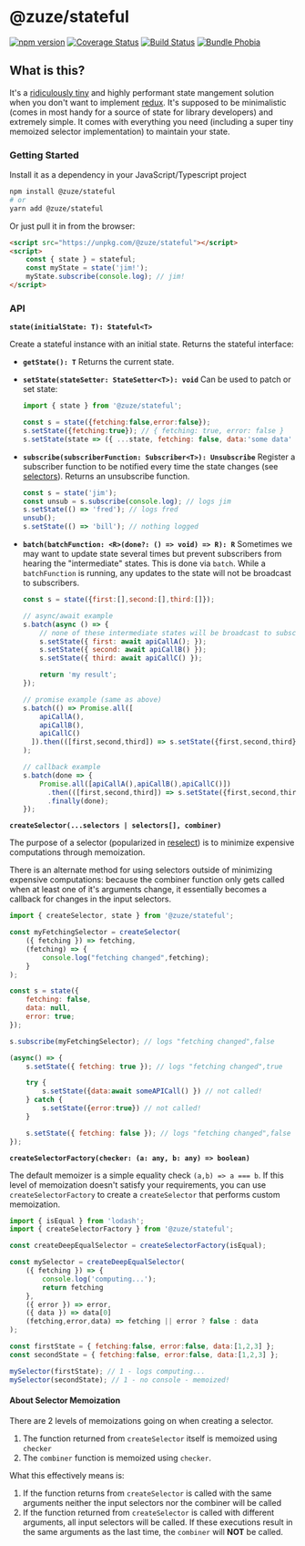 # @zuze/stateful

[![npm version](https://img.shields.io/npm/v/@zuze/stateful.svg)](https://npmjs.org/package/@zuze/stateful)
[![Coverage Status](https://coveralls.io/repos/github/zuze-lab/stateful/badge.svg)](https://coveralls.io/github/zuze-lab/stateful)
[![Build Status](https://travis-ci.com/zuze-lab/stateful.svg)](https://travis-ci.com/zuze-lab/stateful)
[![Bundle Phobia](https://badgen.net/bundlephobia/minzip/@zuze/stateful)](https://bundlephobia.com/result?p=@zuze/stateful)

## What is this?

It's a [ridiculously tiny](https://bundlephobia.com/result?p=@zuze/stateful) and highly performant state mangement solution when you don't want to implement [redux](https://github.com/reduxjs/redux). It's supposed to be minimalistic (comes in most handy for a source of state for library developers) and extremely simple. It comes with everything you need (including a super tiny memoized selector implementation) to maintain your state.


### Getting Started

Install it as a dependency in your JavaScript/Typescript project

```bash
npm install @zuze/stateful
# or
yarn add @zuze/stateful
```

Or just pull it in from the browser:

```html
<script src="https://unpkg.com/@zuze/stateful"></script>
<script>
    const { state } = stateful;
    const myState = state('jim!');
    myState.subscribe(console.log); // jim!
</script>
```

### API

**`state(initialState: T): Stateful<T>`**

Create a stateful instance with an initial state. Returns the stateful interface:

- **`getState(): T`**
  Returns the current state.

- **`setState(stateSetter: StateSetter<T>): void`**
  Can be used to patch or set state:

  ```js
  import { state } from '@zuze/stateful';

  const s = state({fetching:false,error:false});
  s.setState({fetching:true}); // { fetching: true, error: false }
  s.setState(state => ({ ...state, fetching: false, data:'some data' })) // { fetching: false, error: false, data: 'some data' }
  ```

- **`subscribe(subscriberFunction: Subscriber<T>): Unsubscribe`**
  Register a subscriber function to be notified every time the state changes (see [selectors](#selectors)). Returns an unsubscribe function.
  ```js
  const s = state('jim');
  const unsub = s.subscribe(console.log); // logs jim
  s.setState(() => 'fred'); // logs fred
  unsub();
  s.setState(() => 'bill'); // nothing logged
  ```
  

- **`batch(batchFunction: <R>(done?: () => void) => R): R`**
  Sometimes we may want to update state several times but prevent subscribers from hearing the "intermediate" states. This is done via `batch`. While a `batchFunction` is running, any updates to the state will not be broadcast to subscribers.

  ```js
  const s = state({first:[],second:[],third:[]});

  // async/await example
  s.batch(async () => {
      // none of these intermediate states will be broadcast to subscribers
      s.setState({ first: await apiCallA(); });
      s.setState({ second: await apiCallB() });
      s.setState({ third: await apiCallC() });

      return 'my result';
  });

  // promise example (same as above)
  s.batch(() => Promise.all([
      apiCallA(),
      apiCallB(),
      apiCallC()
    ]).then(([first,second,third]) => s.setState({first,second,third}))
  );  

  // callback example
  s.batch(done => {
      Promise.all([apiCallA(),apiCallB(),apiCallC()])
        .then(([first,second,third]) => s.setState({first,second,third}))
        .finally(done);
  });

  ```
<a name="selector"></a>
**`createSelector(...selectors | selectors[], combiner)`**

The purpose of a selector (popularized in [reselect](https://github.com/reduxjs/reselect)) is to minimize expensive computations through memoization. 

There is an alternate method for using selectors outside of minimizing expensive computations: because the combiner function only gets called when at least one of it's arguments change, it essentially becomes a callback for changes in the input selectors.

```js
import { createSelector, state } from '@zuze/stateful';

const myFetchingSelector = createSelector(
    ({ fetching }) => fetching,
    (fetching) => {
        console.log("fetching changed",fetching);
    }
);

const s = state({
    fetching: false,
    data: null,
    error: true;
});

s.subscribe(myFetchingSelector); // logs "fetching changed",false

(async() => {
    s.setState({ fetching: true }); // logs "fetching changed",true

    try {
        s.setState({data:await someAPICall() }) // not called!
    } catch {
        s.setState({error:true}) // not called!
    }

    s.setState({ fetching: false }); // logs "fetching changed",false
});

```

**`createSelectorFactory(checker: (a: any, b: any) => boolean)`** 

The default memoizer is a simple equality check `(a,b) => a === b`. If this level of memoization doesn't satisfy your requirements, you can use `createSelectorFactory` to create a `createSelector` that performs custom memoization. 

```js
import { isEqual } from 'lodash';
import { createSelectorFactory } from '@zuze/stateful';

const createDeepEqualSelector = createSelectorFactory(isEqual);

const mySelector = createDeepEqualSelector(
    ({ fetching }) => {
        console.log('computing...');
        return fetching
    },
    ({ error }) => error,
    ({ data }) => data[0]
    (fetching,error,data) => fetching || error ? false : data
);

const firstState = { fetching:false, error:false, data:[1,2,3] };
const secondState = { fetching:false, error:false, data:[1,2,3] };

mySelector(firstState); // 1 - logs computing... 
mySelector(secondState); // 1 - no console - memoized!
```

#### About Selector Memoization

There are 2 levels of memoizations going on when creating a selector. 

1. The function returned from `createSelector` itself is memoized using `checker`
2. The `combiner` function is memoized using `checker`.

What this effectively means is:

1. If the function returns from `createSelector` is called with the same arguments neither the input selectors nor the combiner will be called
2. If the function returned from `createSelector` is called with different arguments, all input selectors will be called. If these executions result in the same arguments as the last time, the `combiner` will **NOT** be called.

